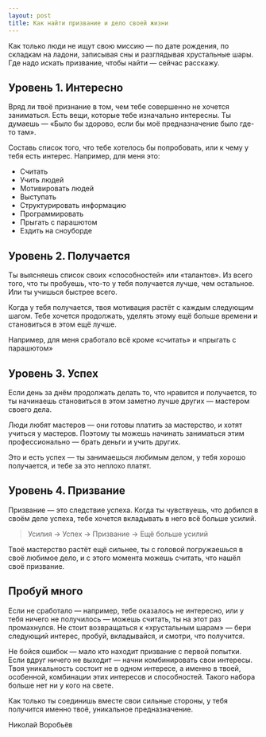 ```yaml
---
layout: post
title: Как найти призвание и дело своей жизни
---
```


Как только люди не ищут свою миссию — по дате рождения, по складкам на ладони, записывая сны и разглядывая хрустальные шары. Где надо искать призвание, чтобы найти — сейчас расскажу.

## Уровень 1. Интересно

Вряд ли твоё признание в том, чем тебе совершенно не хочется заниматься. Есть вещи, которые тебе изначально интересны. Ты думаешь — «Было бы здорово, если бы моё предназначение было где-то там».

Составь список того, что тебе хотелось бы попробовать, или к чему у тебя есть интерес. Например, для меня это:

* Считать
* Учить людей
* Мотивировать людей
* Выступать
* Структурировать информацию
* Программировать
* Прыгать с парашютом
* Ездить на сноуборде

## Уровень 2. Получается

Ты выясняешь список своих «способностей» или «талантов». Из всего того, что ты пробуешь, что-то у тебя получается лучше, чем остальное. Или ты учишься быстрее всего.

Когда у тебя получается, твоя мотивация растёт с каждым следующим шагом. Тебе хочется продолжать, уделять этому ещё больше времени и становиться в этом ещё лучше.

Например, для меня сработало всё кроме «считать» и «прыгать с парашютом»

## Уровень 3. Успех

Если день за днём продолжать делать то, что нравится и получается, то ты начинаешь становиться в этом заметно лучше других — мастером своего дела.

Люди любят мастеров — они готовы платить за мастерство, и хотят учиться у мастеров. Поэтому ты можешь начинать заниматься этим профессионально — брать деньги и учить других.

Это и есть успех — ты занимаешься любимым делом, у тебя хорошо получается, и тебе за это неплохо платят.

## Уровень 4. Призвание

Призвание — это следствие успеха. Когда ты чувствуешь, что добился в своём деле успеха, тебе хочется вкладывать в него всё больше усилий.

> Усилия &rarr; Успех &rarr; Призвание &rarr; Ещё больше усилий

Твоё мастерство растёт ещё сильнее, ты с головой погружаешься в своё любимое дело, и с этого момента можешь считать, что нашёл своё призвание.

## Пробуй много

Если не сработало — например, тебе оказалось не интересно, или у тебя ничего не получилось — можешь считать, ты на этот раз промахнулся. Не стоит возвращаться к «хрустальным шарам» — бери следующий интерес, пробуй, вкладывайся, и смотри, что получится.

Не бойся ошибок — мало кто находит призвание с первой попытки. Если вдруг ничего не выходит — начни комбинировать свои интересы. Твоя уникальность состоит не в одном интересе, а именно в твоей, особенной, комбинации этих интересов и способностей. Такого набора больше нет ни у кого на свете.

Как только ты соединишь вместе свои сильные стороны, у тебя получится именно твоё, уникальное предназначение.

Николай Воробьёв
